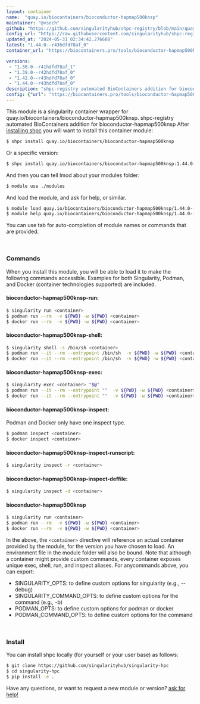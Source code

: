 ```yaml
---
layout: container
name:  "quay.io/biocontainers/bioconductor-hapmap500knsp"
maintainer: "@vsoch"
github: "https://github.com/singularityhub/shpc-registry/blob/main/quay.io/biocontainers/bioconductor-hapmap500knsp/container.yaml"
config_url: "https://raw.githubusercontent.com/singularityhub/shpc-registry/main/quay.io/biocontainers/bioconductor-hapmap500knsp/container.yaml"
updated_at: "2024-05-31 02:34:42.276688"
latest: "1.44.0--r43hdfd78af_0"
container_url: "https://biocontainers.pro/tools/bioconductor-hapmap500knsp"

versions:
 - "1.36.0--r41hdfd78af_1"
 - "1.39.0--r42hdfd78af_0"
 - "1.42.0--r43hdfd78af_0"
 - "1.44.0--r43hdfd78af_0"
description: "shpc-registry automated BioContainers addition for bioconductor-hapmap500knsp"
config: {"url": "https://biocontainers.pro/tools/bioconductor-hapmap500knsp", "maintainer": "@vsoch", "description": "shpc-registry automated BioContainers addition for bioconductor-hapmap500knsp", "latest": {"1.44.0--r43hdfd78af_0": "sha256:0bcdcb7da1e397ad3fececb7e66852791f18e2615a7d0c3350fbf44eb7fbe761"}, "tags": {"1.36.0--r41hdfd78af_1": "sha256:7be9f09ead5401f6623b93305fa2e15cd2650c76588a506a475e3a819f6d1192", "1.39.0--r42hdfd78af_0": "sha256:f8942af63253a1186eba8161607e0dce5d406ac7e10ffb85313d727683035daf", "1.42.0--r43hdfd78af_0": "sha256:8ebd87163f55098e3eada02a42a253474be19056ea9b646eed18f3d82b20156d", "1.44.0--r43hdfd78af_0": "sha256:0bcdcb7da1e397ad3fececb7e66852791f18e2615a7d0c3350fbf44eb7fbe761"}, "docker": "quay.io/biocontainers/bioconductor-hapmap500knsp"}
---
```


This module is a singularity container wrapper for quay.io/biocontainers/bioconductor-hapmap500knsp.
shpc-registry automated BioContainers addition for bioconductor-hapmap500knsp
After [installing shpc](#install) you will want to install this container module:


```bash
$ shpc install quay.io/biocontainers/bioconductor-hapmap500knsp
```

Or a specific version:

```bash
$ shpc install quay.io/biocontainers/bioconductor-hapmap500knsp:1.44.0--r43hdfd78af_0
```

And then you can tell lmod about your modules folder:

```bash
$ module use ./modules
```

And load the module, and ask for help, or similar.

```bash
$ module load quay.io/biocontainers/bioconductor-hapmap500knsp/1.44.0--r43hdfd78af_0
$ module help quay.io/biocontainers/bioconductor-hapmap500knsp/1.44.0--r43hdfd78af_0
```

You can use tab for auto-completion of module names or commands that are provided.

<br>

### Commands

When you install this module, you will be able to load it to make the following commands accessible.
Examples for both Singularity, Podman, and Docker (container technologies supported) are included.

#### bioconductor-hapmap500knsp-run:

```bash
$ singularity run <container>
$ podman run --rm  -v ${PWD} -w ${PWD} <container>
$ docker run --rm  -v ${PWD} -w ${PWD} <container>
```

#### bioconductor-hapmap500knsp-shell:

```bash
$ singularity shell -s /bin/sh <container>
$ podman run --it --rm --entrypoint /bin/sh  -v ${PWD} -w ${PWD} <container>
$ docker run --it --rm --entrypoint /bin/sh  -v ${PWD} -w ${PWD} <container>
```

#### bioconductor-hapmap500knsp-exec:

```bash
$ singularity exec <container> "$@"
$ podman run --it --rm --entrypoint ""  -v ${PWD} -w ${PWD} <container> "$@"
$ docker run --it --rm --entrypoint ""  -v ${PWD} -w ${PWD} <container> "$@"
```

#### bioconductor-hapmap500knsp-inspect:

Podman and Docker only have one inspect type.

```bash
$ podman inspect <container>
$ docker inspect <container>
```

#### bioconductor-hapmap500knsp-inspect-runscript:

```bash
$ singularity inspect -r <container>
```

#### bioconductor-hapmap500knsp-inspect-deffile:

```bash
$ singularity inspect -d <container>
```



#### bioconductor-hapmap500knsp

```bash
$ singularity run <container>
$ podman run --rm  -v ${PWD} -w ${PWD} <container>
$ docker run --rm  -v ${PWD} -w ${PWD} <container>
```


In the above, the `<container>` directive will reference an actual container provided
by the module, for the version you have chosen to load. An environment file in the
module folder will also be bound. Note that although a container
might provide custom commands, every container exposes unique exec, shell, run, and
inspect aliases. For anycommands above, you can export:

 - SINGULARITY_OPTS: to define custom options for singularity (e.g., --debug)
 - SINGULARITY_COMMAND_OPTS: to define custom options for the command (e.g., -b)
 - PODMAN_OPTS: to define custom options for podman or docker
 - PODMAN_COMMAND_OPTS: to define custom options for the command

<br>

### Install

You can install shpc locally (for yourself or your user base) as follows:

```bash
$ git clone https://github.com/singularityhub/singularity-hpc
$ cd singularity-hpc
$ pip install -e .
```

Have any questions, or want to request a new module or version? [ask for help!](https://github.com/singularityhub/singularity-hpc/issues)